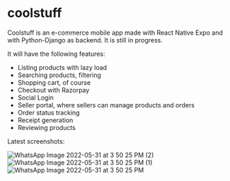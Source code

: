 # coolstuff
Coolstuff is an e-commerce mobile app made with React Native Expo and with Python-Django as backend. It is still in progress.

It will have the following features:
  - Listing products with lazy load
  - Searching products, filtering
  - Shopping cart, of course
  - Checkout with Razorpay
  - Social Login
  - Seller portal, where sellers can manage products and orders
  - Order status tracking
  - Receipt generation
  - Reviewing products

Latest screenshots:

![WhatsApp Image 2022-05-31 at 3 50 25 PM (2)](https://user-images.githubusercontent.com/70098481/171152771-3b12988b-b5d7-48cf-852c-252b6cb1293e.jpeg)
![WhatsApp Image 2022-05-31 at 3 50 25 PM (1)](https://user-images.githubusercontent.com/70098481/171152817-b9f856a8-781d-44d9-940b-920eeb365c8a.jpeg)
![WhatsApp Image 2022-05-31 at 3 50 25 PM](https://user-images.githubusercontent.com/70098481/171152840-6b4c81cc-e234-4d13-9705-120c1b180969.jpeg)
